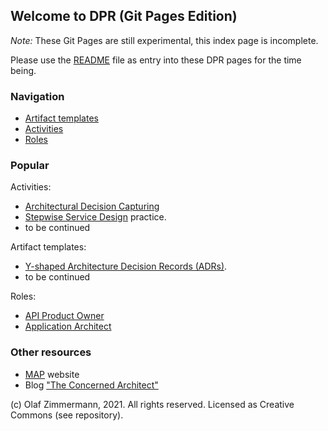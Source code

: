 ## Welcome to DPR (Git Pages Edition)

*Note:* These Git Pages are still experimental, this index page is incomplete. 

<!-- Please use the repository-level [README.md](https://github.com/socadk/design-practice-repository/blob/master/README.md) as entry into DPR for the time being. -->

Please use the [README](./README.md) file as entry into these DPR pages for the time being.

### Navigation

* [Artifact templates](./artifact-templates/README.md) 
* [Activities](./activities/README.md)
* [Roles](./roles/README.md)

### Popular

Activities:

* [Architectural Decision Capturing](activities/DPR-ArchitecturalDecisionCapturing.md)
* [Stepwise Service Design](activities/SDPR-StepwiseServiceDesign.md) practice.
* to be continued

Artifact templates:

* [Y-shaped Architecture Decision Records (ADRs)](artifact-templates/DPR-ArchitecturalDecisionRecordYForm.md).
* to be continued

Roles:

* [API Product Owner](roles/SDPR-APIProductOwner.md)
* [Application Architect](roles/DPR-ApplicationArchitectRole.md)

### Other resources

* [MAP](https://microservice-api-patterns.org/) website 
* Blog ["The Concerned Architect"](https://ozimmer.ch/blog/)

(c) Olaf Zimmermann, 2021. All rights reserved. Licensed as Creative Commons (see repository). 